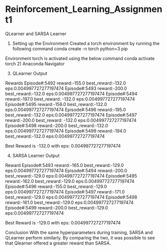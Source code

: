 # Reinforcement_Learning_Assignment1

QLearner and SARSA Learner
1)	Setting up the Environment
Created a torch environment by running the following command
conda create -n torch python=3 pip
 
Environment torch is activated using the below command
conda activate torch
2)	Anaconda Navigator
 
3)	QLearner
Output
 
Rewards
Episode#:5492 reward:-155.0 best_reward:-132.0 eps:0.004997727277197474
Episode#:5493 reward:-200.0 best_reward:-132.0 eps:0.004997727277197474
Episode#:5494 reward:-197.0 best_reward: -132.0 eps:0.004997727277197474
Episode#:5495 reward:-156.0 best_reward:-132.0 eps:0.004997727277197474
Episode#:5496 reward:-195.0 best_reward:-132.0 eps:0.004997727277197474
Episode#:5497 reward:-200.0 best_reward: -132.0 eps:0.004997727277197474
Episode#:5498 reward:-200.0 best_reward:-132.0 eps:0.004997727277197474
Episode#:5499 reward:-194.0 best_reward:-132.0 eps:0.004997727277197474

Best Reward is -132.0 with eps: 0.004997727277197474

4)	SARSA Learner
Output
 
Reward
Episode#:5493 reward:-165.0 best_reward:-129.0 eps:0.004997727277197474
Episode#:5494 reward:-200.0 best_reward:-129.0 eps:0.004997727277197474
Episode#:5495 reward:-162.0 best_reward:-129.0 eps:0.004997727277197474
Episode#:5496 reward:-155.0 best_reward:-129.0 eps:0.004997727277197474
Episode#:5497 reward:-171.0 best_reward:-129.0 eps:0.004997727277197474
Episode#:5498 reward:-161.0 best_reward:-129.0 eps:0.004997727277197474
Episode#:5499 reward:-200.0 best_reward:-129.0 eps:0.004997727277197474

Best Reward is -129.0 with eps: 0.004997727277197474

Conclusion
With the same hyperparameters during training, SARSA and QLearner perform similarly. By comparing the two, it was possible to see that Qlearner offered a greater reward than SARSA.

